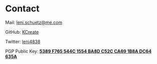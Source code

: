 # Contact

Mail: [leni.schuetz@me.com](mailto:leni.schuetz@me.com)

GitHub: [KCreate](https://github.com/KCreate)

Twitter: [leni4838](https://twitter.com/leni4838)

PGP Public Key: **[5389 F765 544C 1554 BA8D C52C CA69 1B8A DC64 635A](/resources/documents/publickey.asc.txt)**
